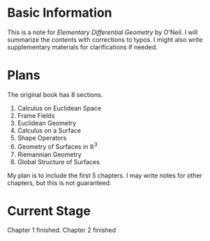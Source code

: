 # Basic Information #

This is a note for *Elementary Differential Geometry* by O'Neil. I will summarize the contents with corrections to typos. I might also write supplementary materials for clarifications if needed.

# Plans #

The original book has 8 sections. 

1. Calculus on Euclidean Space
2. Frame Fields
3. Euclidean Geometry
4. Calculus on a Surface
5. Shape Operators
6. Geometry of Surfaces in ${\mathbb{R}}^{3}$
7. Riemannian Geometry
8. Global Structure of Surfaces

My plan is to include the first 5 chapters. I may write notes for other chapters, but this is not guaranteed. 

# Current Stage #

Chapter 1 finished.
Chapter 2 finished